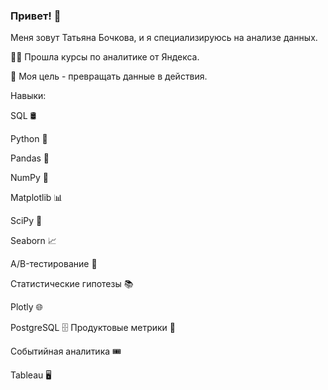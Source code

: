 ### Привет! 👋
Меня зовут Татьяна Бочкова, и я специализируюсь на анализе данных.

👩‍🎓 Прошла курсы по аналитике от Яндекса.

🎯 Моя цель - превращать данные в действия.

Навыки:

SQL 🛢

Python 🐍

Pandas 🐼

NumPy 🔢

Matplotlib 📊

SciPy 🧮

Seaborn 📈

A/B-тестирование 🧪

Статистические гипотезы 📚

Plotly 🌐

PostgreSQL 🗄
Продуктовые метрики 📏

Событийная аналитика 🎟

Tableau 🖥
